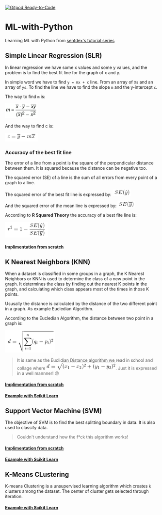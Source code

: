 [![Gitpod Ready-to-Code](https://img.shields.io/badge/Gitpod-Ready--to--Code-blue?logo=gitpod)](https://gitpod.io/#https://github.com/KhanShaheb34/ML-with-Python) 

# ML-with-Python
Learning ML with Python from [sentdex's tutorial series](https://www.youtube.com/playlist?list=PLQVvvaa0QuDfKTOs3Keq_kaG2P55YRn5v)

## Simple Linear Regression (SLR)
In linear regression we have some x values and some y values, and the problem is to find the best fit line for the graph of x and y.

In simple word we have to find `y = mx + c` line. From an array of `Xs` and an array of `ys`. To find the line we have to find the slope `m` and the y-intercept `c`.

The way to find `m` is:

![SLR Slope](/Images/slr-slope.png)

And the way to find c is:

![SLR y-intercept](/Images/slr-y-intercept.png)

### Accuracy of the best fit line
The error of a line from a point is the square of the perpendicular distance between them. It is squared because the distance can be negative too.

The squared error (SE) of a line is the sum of all errors from every point of a graph to a line.

The squared error of the best fit line is expressed by: ![SE(best-fit-line)](/Images/se-bfl.png)

And the squared error of the mean line is expressed by: ![SE(mean-line)](/Images/se-meanline.png)

According to **R Squared Theory** the accuracy of a best fite line is:

![R-squared Theory](/Images/r-squared.png)

#### [Implimentation from scratch](/simple_linear_regression/Simple_Linear_Regression.ipynb)

## K Nearest Neighbors (KNN)
When a dataset is classified in some groups in a graph, the K Nearest Neighbors or KNN is used to determine the class of a new point in the graph. It determines the class by finding out the nearest K points in the graph, and calculating which class appears most of the times in those K points.

Ususally the distance is calculated by the distance of the two different point in a graph. As example Eucledian Algorithm.

According to the Eucledian Algorithm, the distance between two point in a graph is:

![Euclidean Distance](/Images/euclid_dist.png)

> It is same as the Euclidian Distance algorithm we read in school and collage where ![Two Dimensional Euclidean Distance](/Images/euclid_dist_simp.gif). Just it is expressed in a well mannner! 😛

#### [Implimentation from scratch](/k_nearest_neighbors/K_Nearest_Neighbors.ipynb)
#### [Example with Scikit Learn](/using_sklearn/k_nearest_neighbors/K_Nearest_Neighbors.ipynb)

## Support Vector Machine (SVM)
The objective of SVM is to find the best splitting boundary in data. It is also used to classify data.

> Couldn't understand how the f\*ck this algorithm works!

#### [Implimentation from scratch](/support_vector_machine/support_vector_machine.py)
#### [Example with Scikit Learn](/using_sklearn/support_vector_machine/Support_Vector_Machine.ipynb)


## K-Means CLustering
K-means Clustering is a unsupervised learning algorithm which creates `k` clusters among the dataset.
The center of cluster gets selected through iteration. 

#### [Example with Scikit Learn](/KMeans_Clustering/kmeans_sklearn.py)